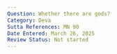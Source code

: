 ```yaml
---
Question: Whether there are gods?
Category: Deva
Sutta References: MN 90
Date Entered: March 26, 2025
Review Status: Not started
---
```

